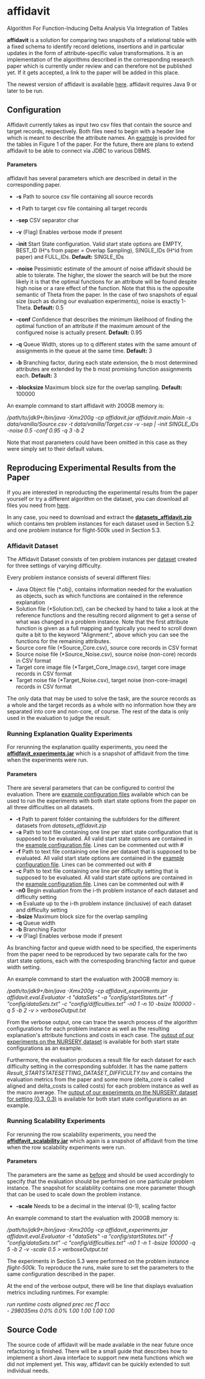 # affidavit
Algorithm For Function-Inducing Delta Analysis Via Integration of Tables

**affidavit** is a solution for comparing two snapshots of a relational table with a fixed schema to identify record deletions, insertions and in particular updates in the form of attribute-specific value transformations. It is an implementation of the algorithms described in the corresponding research paper which is currently under review and can therefore not be published yet. If it gets accepted, a link to the paper will be added in this place.

The newest version of affidavit is available [here](http://data.dws.informatik.uni-mannheim.de/affidavit/affidavit.jar).
affidavit requires Java 9 or later to be run.

## Configuration
Affidavit currently takes as input two csv files that contain the source and target records, respectively. Both files need to begin with a header line which is meant to describe the attribute names. An [example](http://data.dws.informatik.uni-mannheim.de/affidavit/exampleSnapshots) is provided for the tables in Figure 1 of the paper. For the future, there are plans to extend affidavit to be able to connect via JDBC to various DBMS.

#### Parameters
affidavit has several parameters which are described in detail in the corresponding paper.

- **-s** Path to source csv file containing all source records
- **-t** Path to target csv file containing all target records
- **-sep** CSV separator char
- **-v** (Flag) Enables verbose mode if present

- **-init** Start State configuration. Valid start state options are EMPTY, BEST_ID (H^s from paper = Overlap Sampling), SINGLE_IDs (H^id from paper) and FULL_IDs. **Default:** SINGLE_IDs
- **-noise** Pessimistic estimate of the amount of noise affidavit should be able to tolerate. The higher, the slower the search will be but the more likely it is that the optimal functions for an attribute will be found despite high noise or a rare effect of the function. Note that this is the opposite semantic of Theta from the paper. In the case of two snapshots of equal size (such as during our evaluation experiments), noise is exactly 1-Theta. **Default:** 0.5
- **-conf** Confidence that describes the minimum likelihood of finding the optimal function of an attribute if the maximum amount of the configured noise is actually present. **Default:** 0.95
- **-q** Queue Width, stores up to q different states with the same amount of assignments in the queue at the same time. **Default:** 3
- **-b** Branching factor, during each state extension, the b most determined attributes are extended by the b most promising function assignments each. **Default:** 3
- **-blocksize** Maximum block size for the overlap sampling. **Default:** 100000

An example command to start affidavit with 200GB memory is:

*/path/to/jdk9+/bin/java -Xmx200g -cp affidavit.jar affidavit.main.Main -s data/vanilla/Source.csv -t  data/vanilla/Target.csv -v -sep | -init SINGLE_IDs -noise 0.5 -conf 0.95 -q 3 -b 2*

Note that most parameters could have been omitted in this case as they were simply set to their default values.

## Reproducing Experimental Results from the Paper
If you are interested in reproducting the experimental results from the paper yourself or try a different algorithm on the dataset, you can download all files you need from [here](http://data.dws.informatik.uni-mannheim.de/affidavit/).

In any case, you need to download and extract the **[datasets_affidavit.zip](http://data.dws.informatik.uni-mannheim.de/affidavit/datasets_affidavit.zip)** which contains ten problem instances for each dataset used in Section 5.2 and one problem instance for flight-500k used in Section 5.3.

### Affidavit Dataset
The Affidavit Dataset consists of ten problem instances per [dataset](https://hpi.de/naumann/projects/repeatability/data-profiling/fds.html#c168191) created for three settings of varying difficulty.

Every problem instance consists of several different files:
- Java Object file (\*.obj), contains information needed for the evaluation as objects, such as which functions are contained in the reference explanation
- Solution file (\*Solution.txt), can be checked by hand to take a look at the reference functions and the resulting record alignment to get a sense of what was changed in a problem instance. Note that the first attribute function is given as a full mapping and typically you need to scroll down quite a bit to the keyword "Alignment:", above which you can see the functions for the remaining attributes.
- Source core file (\*Source_Core.csv), source core records in CSV format
- Source noise file (\*Source_Noise.csv), source noise (non-core) records in CSV format
- Target core image file (\*Target_Core_Image.csv), target core image records in CSV format
- Target noise file (\*Target_Noise.csv), target noise (non-core-image) records in CSV format

The only data that may be used to solve the task, are the source records as a whole and the target records as a whole with no information how they are separated into core and non-core, of course. The rest of the data is only used in the evaluation to judge the result.

### Running Explanation Quality Experiments
For rerunning the explanation quality experiments, you need the **[affidfavit_experiments.jar](http://data.dws.informatik.uni-mannheim.de/affidavit/affidavit_experiments.jar)** which is a snapshot of affidavit from the time when the experiments were run.

#### Parameters
There are several parameters that can be configured to control the evaluation. There are [example configuration files](http://data.dws.informatik.uni-mannheim.de/affidavit/evalConfigs) available which can be used to run the experiments with both start state options from the paper on all three difficulties on all datasets.

- **-t** Path to parent folder containing the subfolders for the different datasets from *datasets_affidavit.zip*
- **-a** Path to text file containing one line per start state configuration that is supposed to be evaluated. All valid start state options are contained in the [example configuration file](http://data.dws.informatik.uni-mannheim.de/affidavit/evalConfigs/startStates.txt). Lines can be commented out with #
- **-f** Path to text file containing one line per dataset that is supposed to be evaluated. All valid start state options are contained in the [example configuration file](http://data.dws.informatik.uni-mannheim.de/affidavit/evalConfigs/dataSets.txt). Lines can be commented out with #
- **-c** Path to text file containing one line per difficulty setting that is supposed to be evaluated. All valid start state options are contained in the [example configuration file](http://data.dws.informatik.uni-mannheim.de/affidavit/evalConfigs/difficulties.txt). Lines can be commented out with #
- **-n0** Begin evaluation from the i-th problem instance of each dataset and difficulty setting
- **-n** Evaluate up to the i-th problem instance (inclusive) of each dataset and difficulty setting
- **-bsize** Maximum block size for the overlap sampling
- **-q** Queue width
- **-b** Branching Factor
- **-v** (Flag) Enables verbose mode if present

As branching factor and queue width need to be specified, the experiments from the paper need to be reproduced by two separate calls for the two start state options, each with the correspoding branching factor and queue width setting.

An example command to start the evaluation with 200GB memory is:

*/path/to/jdk9+/bin/java -Xmx200g -cp affidavit_experiments.jar affidavit.eval.Evaluator -t "dataSets" -a "config/startStates.txt" -f "config/dataSets.txt" -c "config/difficulties.txt" -n0 1 -n 10 -bsize 100000 -q 5 -b 2 -v > verboseOutput.txt*

From the verbose output, one can trace the search process of the algorithm configurations for each problem instance as well as the resulting explanation's attribute functions and costs in each case. The [output of our experiments on the NURSERY dataset](http://data.dws.informatik.uni-mannheim.de/affidavit/exampleOutput) is available for both start state configurations as an example.

Furthermore, the evaluation produces a result file for each dataset for each difficulty setting in the corresponding subfolder. It has the name pattern *Result_STARTSTATESETTING_DATASET_DIFFICULTY.tsv* and contains the evaluation metrics from the paper and some more (delta_core is called aligned and delta_costs is called costs) for each problem instance as well as the macro average. The [output of our experiments on the NURSERY dataset for setting (0.3, 0.3)](http://data.dws.informatik.uni-mannheim.de/affidavit/exampleResult) is available for both start state configurations as an example.

### Running Scalability Experiments
For rerunning the row scalability experiments, you need the **[affidfavit_scalability.jar](http://data.dws.informatik.uni-mannheim.de/affidavit/affidavit_scalability.jar)** which again is a snapshot of affidavit from the time when the row scalability experiments were run.

#### Parameters
The parameters are the same as [before](https://github.com/Finkman7/affidavit#parameters-1) and should be used accordingly to specify that the evaluation should be performed on one particular problem instance.
The snapshot for scalability contains one more parameter though that can be used to scale down the problem instance.

- **-scale** Needs to be a decimal in the interval (0-1), scaling factor

An example command to start the evaluation with 200GB memory is:

*/path/to/jdk9+/bin/java -Xmx200g -cp affidavit_experiments.jar affidavit.eval.Evaluator -t "dataSets" -a "config/startStates.txt" -f "config/dataSets.txt" -c "config/difficulties.txt" -n0 1 -n 1 -bsize 100000 -q 5 -b 2 -v -scale 0.5 > verboseOutput.txt*

The experiments in Section 5.3 were performed on the problem instance *flight-500k*. To reproduce the runs, make sure to set the parameters to the same configuration described in the paper.

At the end of the verbose output, there will be line that displays evaluation metrics including runtimes. For example:

*run       	runtime   	costs     	aligned   	prec      	rec       	f1        	acc       
\-         	298035ms  	0.0%      	0.0%      	1.00      	1.00      	1.00      	1.00*

## Source Code
The source code of affidavit will be made available in the near future once refactoring is finished. There will be a small guide that describes how to implement a short Java interface to support new meta functions which we did not implement yet. This way, affidavit can be quickly extended to suit individual needs.
